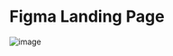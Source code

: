 # Figma Landing Page





![image](https://user-images.githubusercontent.com/122119114/225597519-aa503d09-86a1-4d03-a7c9-5dcb39417f6d.png)

